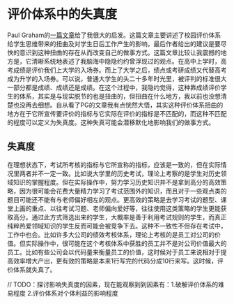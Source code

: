 # 评价体系中的失真度

Paul Graham的[一篇文章](http://paulgraham.com/lesson.html)给了我很大的启发。这篇文章主要讲述了校园评价体系给学生思维带来的扭曲及对学生日后工作产生的影响，最后作者给出的建议是要尽快的意识到这种扭曲的存在从而改变自己的做事方式。这篇文章比较让我震撼的地方是，它清晰系统地表述了我脑海中隐隐约约曾浮现过的观点。在高中上学时，高考成绩是评价我们上大学的入场券。而上了大学之后，绩点或考研成绩又代替高考成为升学的入场券。可以说，普通大学生的头二十多年时光里，被评判的标准很大一部分都是成绩、成绩还是成绩。在这个过程中，我隐约觉得，这种靠成绩评价学生的体系，其实是与现实脱节的也是扭曲的，但扭曲在什么地方，我以前也没想清楚也没再去细想。自从看了PG的文章我有点恍然大悟，其实这种评价体系扭曲的地方在于它所宣传要评价的指标与它实际在评价的指标是不匹配的，而这种不匹配的程度可以定义为失真度。这种失真可能会潜移默化地影响我们的做事方式。


## 失真度

在理想状态下，考试所考核的指标与它所宣称的指标，应该是一致的，但在实际情况里两者并不一定一致。比如说大学里的历史考试，理论上考察的是学生对历史领域知识的掌握程度。但在实际操作中，努力学习历史知识并不是拿到高分的高效策略，因为很可能会花费大量精力学习了考试范围外的知识，而且对于一些观点类的题目可能还不能有与老师偏好相左的观点。更高效的策略是去学习考试的题型、课堂上画的重点、以往考试习题、老师偏向爱好等，往往使用这类策略的学生更能获取高分。通过此方式筛选出来的学生，大概率是善于利用考试规则的学生，而真正纯粹热爱领域知识的学生反而可能会被竞争下去。这种不一致性不但存在考试中，工作中也会。比如许多大公司的绩效考核体系，理论上考核的是员工对公司的价值。但实际操作中，很可能在这个考核体系中获胜的员工并不是对公司价值最大的员工。比如有些公司会以代码量来衡量员工的价值，这时候对于员工来说相对于提高效率增大产出，更有效的策略是本来1行写完的代码分成10行来写。这时候，评价体系就失真了。

// TODO：探讨影响失真度的因素，现在能观察到到因素有：1.破解评价体系的难易程度 2.评价体系对个体利益的影响程度




